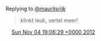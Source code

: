Replying to [@mauritsrijk](https://twitter.com/mauritsrijk/status/264257761557241856)

> klinkt leuk, vertel meer\!

<img src="../../media/tweet.ico" width="12" /> [Sun Nov 04 19:06:29 +0000 2012](https://twitter.com/DromerDenker/status/265168154404216832)